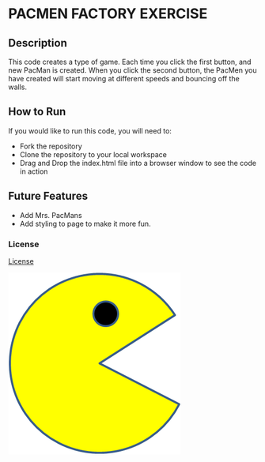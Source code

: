 # PACMEN FACTORY EXERCISE
## Description
This code creates a type of game. Each time you click the first button, and new PacMan is created. When you click the second button, the PacMen you have created will start moving at different speeds and bouncing off the walls.

## How to Run
If you would like to run this code, you will need to:
* Fork the repository
* Clone the repository to your local workspace
* Drag and Drop the index.html file into a browser window to see the code in action

## Future Features
* Add Mrs. PacMans
* Add styling to page to make it more fun.

### License
[License](LICENSE)

<img src="./images/PacMan1.png">
